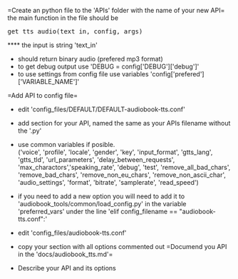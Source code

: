 =Create an python file to the 'APIs' folder with the name of your new API=
the main function in the file should be 
<pre>
get_tts_audio(text_in, config, args)
</pre>
**** the input is string 'text_in'
* should return binary audio (prefered mp3 format)
* to get debug output use 'DEBUG = config['DEBUG']['debug']'
* to use settings from config file use variables 'config['prefered']['VARIABLE_NAME']'

=Add API to config file=
* edit 'config_files/DEFAULT/DEFAULT-audiobook-tts.conf'
* add section for your API, named the same as your APIs filename without the '.py'
* use common variables if posible.  
                           ('voice', 'profile', 'locale', 'gender', 'key', 'input_format', 'gtts_lang', 
                          'gtts_tld', 'url_parameters', 'delay_between_requests', 'max_charactors','speaking_rate', 'debug', 'test', 
                          'remove_all_bad_chars', 'remove_bad_chars', 'remove_non_eu_chars', 'remove_non_ascii_char', 'audio_settings', 
                          'format', 'bitrate', 'samplerate', 'read_speed')
* if you need to add a new option you will need to add it to 'audiobook_tools/common/load_config.py' in the variable 'preferred_vars' under the line 'elif config_filename == "audiobook-tts.conf":'

* edit  'config_files/audiobook-tts.conf'
* copy your section with all options commented out
=Documend you API in the 'docs/audiobook_tts.md'=
* Describe your API and its options

 




